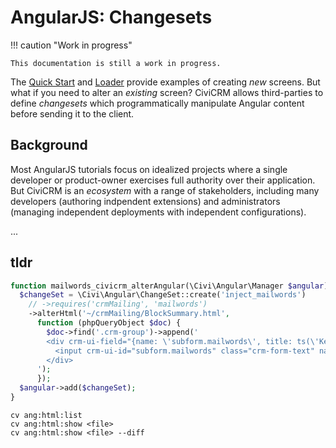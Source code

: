 # AngularJS: Changesets

!!! caution "Work in progress"

    This documentation is still a work in progress.

The [Quick Start](quickstart.md) and [Loader](loader.md) provide examples of
creating *new* screens.  But what if you need to alter an *existing* screen?
CiviCRM allows third-parties to define *changesets* which programmatically
manipulate Angular content before sending it to the client.

## Background

Most AngularJS tutorials focus on idealized projects where a single
developer or product-owner exercises full authority over their application.
But CiviCRM is an _ecosystem_ with a range of stakeholders, including many
developers (authoring indpendent extensions) and administrators (managing
independent deployments with independent configurations).

...

## tldr

```php
function mailwords_civicrm_alterAngular(\Civi\Angular\Manager $angular) {
  $changeSet = \Civi\Angular\ChangeSet::create('inject_mailwords')
    // ->requires('crmMailing', 'mailwords')
    ->alterHtml('~/crmMailing/BlockSummary.html',
      function (phpQueryObject $doc) {
        $doc->find('.crm-group')->append('
        <div crm-ui-field="{name: \'subform.mailwords\', title: ts(\'Keywords\')}">
          <input crm-ui-id="subform.mailwords" class="crm-form-text" name="mailwords" ng-model="mailing.template_options.keywords">
        </div>
      ');
      });
  $angular->add($changeSet);
}
```

```
cv ang:html:list
cv ang:html:show <file>
cv ang:html:show <file> --diff
```
